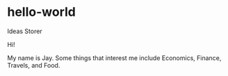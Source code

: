 # hello-world

Ideas Storer

Hi!

My name is Jay.
Some things that interest me include Economics, Finance, Travels, and Food.
